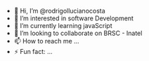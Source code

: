 - 👋 Hi, I’m @rodrigollucianocosta
- 👀 I’m interested in software Development
- 🌱 I’m currently learning javaScript
- 💞️ I’m looking to collaborate on BRSC - Inatel
- 📫 How to reach me ...
- ⚡ Fun fact: ...

<!---
rodrigollucianocosta/rodrigollucianocosta is a ✨ special ✨ repository because its `README.md` (this file) appears on your GitHub profile.
You can click the Preview link to take a look at your changes.
--->
